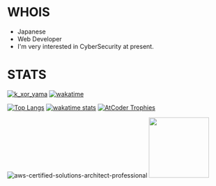 # WHOIS
- Japanese
- Web Developer
- I'm very interested in CyberSecurity at present.




# STATS
[![k_xor_yama](https://img.shields.io/endpoint?url=https%3A%2F%2Fatcoder-badges.now.sh%2Fapi%2Fatcoder%2Fjson%2Fk_xor_yama)](https://atcoder.jp/users/k_xor_yama)
[![wakatime](https://wakatime.com/badge/user/903ea7ae-8afb-4ae2-8f66-d19a350016f4.svg)](https://wakatime.com/@903ea7ae-8afb-4ae2-8f66-d19a350016f4)

[![Top Langs](https://github-readme-stats.vercel.app/api/top-langs/?username=k0i&theme=cobalt)](https://github.com/anuraghazra/github-readme-stats)
[![wakatime stats](https://github-readme-stats.vercel.app/api/wakatime?username=koyama1003&theme=radical&layout=compact)](https://github.com/anuraghazra/github-readme-stats)
[![AtCoder Trophies](https://atcoder-trophies.vercel.app/api/v1/atcoder?username=k_xor_yama&theme=darklover)](https://github.com/KATO-Hiro/AtCoderTrophies)

![aws-certified-solutions-architect-professional](https://user-images.githubusercontent.com/100127291/202824121-7990f000-a7b8-46cc-9582-bac7b6e85800.png)
<img src="https://user-images.githubusercontent.com/100127291/202824183-a1581769-f7e1-4737-98bd-2f1382c88fa0.png" height="138px">
